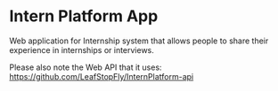 # Intern Platform App
Web application for Internship system that allows people to share their experience in internships or interviews.

Please also note the Web API that it uses: https://github.com/LeafStopFly/InternPlatform-api